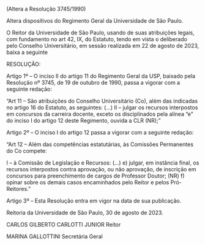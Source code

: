 (Altera a Resolução 3745/1990)

Altera dispositivos do Regimento Geral da Universidade de São Paulo.

O Reitor da Universidade de São Paulo, usando de suas atribuições legais, com fundamento no art 42, IX, do Estatuto, tendo em vista o deliberado pelo Conselho Universitário, em sessão realizada em 22 de agosto de 2023, baixa a seguinte

RESOLUÇÃO:

Artigo 1º – O inciso II do artigo 11 do Regimento Geral da USP, baixado pela Resolução nº 3745, de 19 de outubro de 1990, passa a vigorar com a seguinte redação:

“Art 11 – São atribuições do Conselho Universitário (Co), além das indicadas no artigo 16 do Estatuto, as seguintes:
(…)
II – julgar os recursos interpostos em concursos da carreira docente, exceto os disciplinados pela alínea “e” do inciso I do artigo 12 deste Regimento, ouvida a CLR (NR);”

Artigo 2º – O inciso I do artigo 12 passa a vigorar com a seguinte redação:

“Art 12 – Além das competências estatutárias, às Comissões Permanentes do Co compete:

I – à Comissão de Legislação e Recursos:
(…)
e) julgar, em instância final, os recursos interpostos contra aprovação, ou não aprovação, de inscrição em concursos para preenchimento de cargos de Professor Doutor; (NR)
f) opinar sobre os demais casos encaminhados pelo Reitor e pelos Pró-Reitores.”

Artigo 3º – Esta Resolução entra em vigor na data de sua publicação.

Reitoria da Universidade de São Paulo, 30 de agosto de 2023.

CARLOS GILBERTO CARLOTTI JUNIOR
Reitor

MARINA GALLOTTINI
Secretária Geral